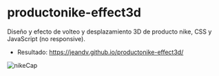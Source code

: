 # productonike-effect3d
Diseño y efecto de volteo y desplazamiento 3D de producto nike, CSS y JavaScript (no responsive).

- Resultado: https://jeandv.github.io/productonike-effect3d/

![nikeCap](https://user-images.githubusercontent.com/90219458/153733905-0017a3a5-fb47-4141-af68-ef2039a714f1.PNG)
